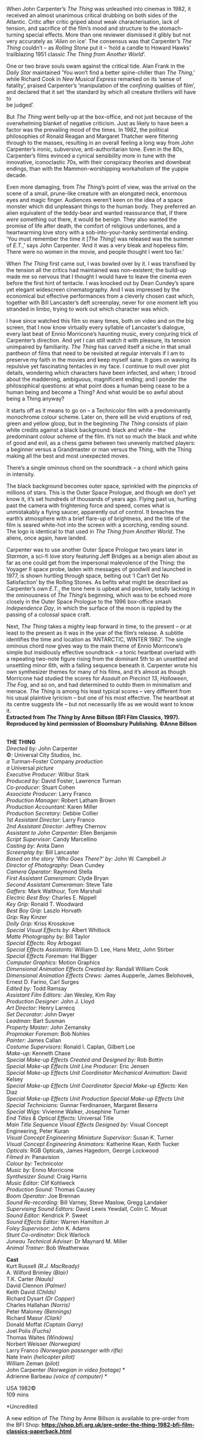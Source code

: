 

When John Carpenter’s _The Thing_ was unleashed into cinemas in 1982, it received an almost unanimous critical drubbing on both sides of the Atlantic. Critic after critic griped about weak characterisation, lack of tension, and sacrifice of the film’s mood and structure to the stomach-turning special effects. More than one reviewer dismissed it glibly but not very accurately as ‘_Alien_ on ice’. The consensus was that Carpenter’s _The Thing_ couldn’t – as _Rolling Stone_ put it – ‘hold a candle to Howard Hawks’ trailblazing 1951 classic _The Thing from Another World_’.

One or two brave souls swam against the critical tide. Alan Frank in the _Daily Star_ maintained ‘You won’t find a better spine-chiller than _The Thing_,’ while Richard Cook in _New Musical Express_ remarked on its ‘sense of fatality’, praised Carpenter’s ‘manipulation of the _confining_ qualities of film’, and declared that it set ‘the standard by which all creature thrillers will have to  
be judged’.

But _The Thing_ went belly-up at the box-office, and not just because of the overwhelming blanket of negative criticism. Just as likely to have been a factor was the prevailing mood of the times. In 1982, the political philosophies of Ronald Reagan and Margaret Thatcher were filtering through to the masses, resulting in an overall feeling a long way from John Carpenter’s ironic, subversive, anti-authoritarian tone. Even in the 80s, Carpenter’s films evinced a cynical sensibility more in tune with the innovative, iconoclastic 70s, with their conspiracy theories and downbeat endings, than with the Mammon-worshipping workaholism of the yuppie decade.

Even more damaging, from _The Thing_’s point of view, was the arrival on the scene of a small, prune-like creature with an elongated neck, enormous eyes and magic finger. Audiences weren’t keen on the idea of a space monster which did unpleasant things to the human body. They preferred an alien equivalent of the teddy-bear and wanted reassurance that, if there _were_ something out there, it would be benign. They also wanted the promise of life after death, the comfort of religious undertones, and a heartwarming love story with a sob-into-your-hanky sentimental ending. ‘You must remember the time it [_The Thing_] was released was the summer of _E.T._,’ says John Carpenter. ‘And it was a very bleak and hopeless film. There were no women in the movie, and people thought I went too far.’

When _The Thing_ first came out, I was bowled over by it. I was transfixed by the tension all the critics had maintained was non-existent; the build-up made me so nervous that I thought I would have to leave the cinema even before the first hint of tentacle. I was knocked out by Dean Cundey’s spare yet elegant widescreen cinematography. And I was impressed by the economical but effective performances from a cleverly chosen cast which, together with Bill Lancaster’s deft screenplay, never for one moment left you stranded in limbo, trying to work out which character was which.

I have since watched this film so many times, both on video and on the big screen, that I now know virtually every syllable of Lancaster’s dialogue, every last beat of Ennio Morricone’s haunting music, every conjuring trick of Carpenter’s direction. And yet I can still watch it with pleasure, its tension unimpaired by familiarity. _The Thing_ has carved itself a niche in that small pantheon of films that need to be revisited at regular intervals if I am to preserve my faith in the movies and keep myself sane. It goes on waving its repulsive yet fascinating tentacles in my face. I continue to mull over plot details, wondering which characters have been infected, and when; I brood about the maddening, ambiguous, magnificent ending; and I ponder the philosophical questions: at what point does a human being cease to be a human being and become a Thing? And what would be so awful about being a Thing anyway?

It starts off as it means to go on – a Technicolor film with a predominantly monochrome colour scheme. Later on, there will be vivid eruptions of red, green and yellow gloop, but in the beginning _The Thing_ consists of plain white credits against a black background: black and white – the predominant colour scheme of the film. It’s not so much the black and white of good and evil, as a chess game between two unevenly matched players: a beginner versus a Grandmaster or man versus the Thing, with the Thing making all the best and most unexpected moves.

There’s a single ominous chord on the soundtrack – a chord which gains  
in intensity.

The black background becomes outer space, sprinkled with the pinpricks of millions of stars. This is the Outer Space Prologue, and though we don’t yet know it, it’s set hundreds of thousands of years ago. Flying past us, hurtling past the camera with frightening force and speed, comes what is unmistakably a flying saucer, apparently out of control. It breaches the earth’s atmosphere with a brief flare-up of brightness, and the title of the film is seared white-hot into the screen with a scorching, rending sound. The logo is identical to that used in _The Thing from Another World_. The aliens, once again, have landed.

Carpenter was to use another Outer Space Prologue two years later in _Starman_, a sci-fi love story featuring Jeff Bridges as a benign alien about as far as one could get from the impersonal malevolence of the Thing: the Voyager II space probe, laden with messages of goodwill and launched in 1977, is shown hurtling through space, belting out ‘I Can’t Get No Satisfaction’ by the Rolling Stones. As befits what might be described as Carpenter’s own _E.T._, the tone here is upbeat and positive, totally lacking in the ominousness of _The Thing_’s beginning, which was to be echoed more closely in the Outer Space Prologue to the 1996 box-office smash _Independence Day_, in which the surface of the moon is rippled by the passing of a colossal space craft.

Next, _The Thing_ takes a mighty leap forward in time, to the present – or at least to the present as it was in the year of the film’s release. A subtitle identifies the time and location as ‘ANTARCTIC, WINTER 1982’. The single ominous chord now gives way to the main theme of Ennio Morricone’s simple but insidiously effective soundtrack – a tonic heartbeat overlaid with a repeating two-note figure rising from the dominant 5th to an unsettled and unsettling minor 6th, with a falling sequence beneath it. Carpenter wrote his own synthesizer themes for many of his films, and it’s almost as though Morricone had studied the scores for _Assault on Precinct 13_, _Halloween_, _The Fog_, and so on, and had determined to outdo them in minimalism and menace. _The Thing_ is among his least typical scores – very different from his usual plaintive lyricism – but one of his most effective. The heartbeat at its centre suggests life – but not necessarily life as we would want to know it.  
**Extracted from _The Thing_ by Anne Billson (BFI Film Classics, 1997).  
Reproduced by kind permission of Bloomsbury Publishing. ©Anne Billson**
<br><br>


**THE THING**<br>
_Directed by:_ John Carpenter<br>
©: Universal City Studios, Inc.<br>
_a_ Turman-Foster Company _production_<br>
_a_ Universal _picture_<br>
_Executive Producer:_ Wilbur Stark<br>
_Produced by:_ David Foster, Lawrence Turman<br>
_Co-producer:_ Stuart Cohen<br>
_Associate Producer:_ Larry Franco<br>
_Production Manager:_ Robert Latham Brown<br>
_Production Accountant:_ Karen Miller<br>
_Production Secretary:_ Debbie Collier<br>
_1st Assistant Director:_ Larry Franco<br>
_2nd Assistant Director:_ Jeffrey Chernov<br>
_Assistant to John Carpenter:_ Ellen Benjamin<br>
_Script Supervisor:_ Candy Marcellino<br>
_Casting by:_ Anita Dann<br>
_Screenplay by:_ Bill Lancaster<br>
_Based on the story ‘Who Goes There?’ by:_ John W. Campbell Jr<br>
_Director of Photography:_ Dean Cundey<br>
_Camera Operator:_ Raymond Stella<br>
_First Assistant Cameraman:_ Clyde Bryan<br>
_Second Assistant Cameraman:_ Steve Tate<br>
_Gaffers:_ Mark Walthour, Tom Marshall<br>
_Electric Best Boy:_ Charles E. Nippell<br>
_Key Grip:_ Ronald T. Woodward<br>
_Best Boy Grip:_ Laszlo Horvath<br>
_Grip:_ Ray Kinzer<br>
_Dolly Grip:_ Kriss Krosskove<br>
_Special Visual Effects by:_ Albert Whitlock<br>
_Matte Photography by:_ Bill Taylor<br>
_Special Effects:_ Roy Arbogast<br>
_Special Effects Assistants:_ William D. Lee, Hans Metz, John Stirber<br>
_Special Effects Foreman:_ Hal Bigger<br>
_Computer Graphics:_ Motion Graphics<br>
_Dimensional Animation Effects Created by:_ Randall William Cook<br>
_Dimensional Animation Effects Crews:_ James Aupperle, James Belohovek, Ernest D. Farino, Carl Surges<br>
_Edited by:_ Todd Ramsay<br>
_Assistant Film Editors:_ Jan Wesley, Kim Ray<br>
_Production Designer:_ John J. Lloyd<br>
_Art Director:_ Henry Larrecq<br>
_Set Decorator:_ John Dwyer<br>
_Leadman:_ Bart Susman<br>
_Property Master:_ John Zemansky<br>
_Propmaker Foreman:_ Bob Nohles<br>
_Painter:_ James Callan<br>
_Costume Supervisors:_ Ronald I. Caplan, Gilbert Loe<br>
_Make-up:_ Kenneth Chase<br>
_Special Make-up Effects Created and Designed by:_ Rob Bottin<br>
_Special Make-up Effects Unit Line Producer:_ Eric Jensen<br>
_Special Make-up Effects Unit Coordinator Mechanical Animation:_ David Kelsey<br>
_Special Make-up Effects Unit Coordinator Special Make-up Effects:_ Ken Diaz<br>
_Special Make-up Effects Unit Production Special Make-up Effects Unit Special Technicians:_ Gunnar Ferdinansen, Margaret Beserra<br>
_Special Wigs:_ Vivienne Walker, Josephine Turner<br>
_End Titles & Optical Effects:_ Universal Title<br>
_Main Title Sequence Visual Effects Designed by:_ Visual Concept Engineering, Peter Kuran<br>
_Visual Concept Engineering Miniature Supervisor:_ Susan K. Turner<br>
_Visual Concept Engineering Animators:_ Katherine Kean, Keith Tucker<br>
_Opticals:_ RGB Opticals, James Hagedorn, George Lockwood<br>
_Filmed in:_ Panavision<br>
_Colour by:_ Technicolor<br>
_Music by:_ Ennio Morricone<br>
_Synthesizer Sound:_ Craig Harris<br>
_Music Editor:_ Clif Kohlweck<br>
_Production Sound:_ Thomas Causey<br>
_Boom Operator:_ Joe Brennan<br>
_Sound Re-recording:_ Bill Varney, Steve Maslow, Gregg Landaker<br>
_Supervising Sound Editors:_ David Lewis Yewdall, Colin C. Mouat<br>
_Sound Editor:_ Kendrick P. Sweet<br>
_Sound Effects Editor:_ Warren Hamilton Jr<br>
_Foley Supervisor:_ John K. Adams<br>
_Stunt Co-ordinator:_ Dick Warlock<br>
_Juneau Technical Adviser:_ Dr Maynard M. Miller<br>
_Animal Trainer:_ Bob Weatherwax<br>

**Cast**<br>
Kurt Russell _(R.J. MacReady)_<br>
A. Wilford Brimley _(Blair)_<br>
T.K. Carter _(Nauls)_<br>
David Clennon _(Palmer)_<br>
Keith David _(Childs)_<br>
Richard Dysart _(Dr Copper)_<br>
Charles Hallahan _(Norris)_<br>
Peter Maloney _(Bennings)_<br>
Richard Masur _(Clark)_<br>
Donald Moffat _(Captain Garry)_<br>
Joel Polis _(Fuchs)_<br>
Thomas Waites _(Windows)_<br>
Norbert Weisser _(Norwegian)_<br>
Larry Franco _(Norwegian passenger with rifle)_<br>
Nate Irwin _(helicopter pilot)_<br>
William Zeman _(pilot)_<br>
John Carpenter _(Norwegian in video footage)_ *<br>
Adrienne Barbeau _(voice of computer)_ *<br>

USA 1982©<br>
109 mins

*Uncredited

A new edition of _The Thing_ by Anne Billson is available to pre-order from the BFI Shop: **https://shop.bfi.org.uk/pre-order-the-thing-1982-bfi-film-classics-paperback.html**
<!--stackedit_data:
eyJoaXN0b3J5IjpbMjAyMDg3Mzg3OSwtNDY4MDIzMzk1LDE3Mj
g4MjA3NjZdfQ==
-->